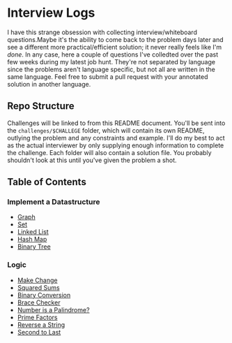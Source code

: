 # Interview Logs

I have this strange obsession with collecting interview/whiteboard questions.Maybe it's the ability to come back to the problem days later and see a different more practical/efficient solution; it never really feels like I'm _done_. In any case, here a couple of questions I've colledted over the past few weeks during my latest job hunt. They're not separated by language since the problems aren't language specific, but not all are written in the same language. Feel free to submit a pull request with your annotated solution in another language.

## Repo Structure

Challenges will be linked to from this README document. You'll be sent into the `challenges/$CHALLEGE` folder, which will contain its own README, outlying the problem and any constraints and example. I'll do my best to act as the actual interviewer by only supplying enough information to complete the challenge. Each folder will also contain a solution file. You probably shouldn't look at this until you've given the problem a shot.

## Table of Contents

### Implement a Datastructure
- [Graph]()
- [Set]()
- [Linked List]()
- [Hash Map]()
- [Binary Tree]()

### Logic
- [Make Change]()
- [Squared Sums]()
- [Binary Conversion]()
- [Brace Checker]()
- [Number is a Palindrome?]()
- [Prime Factors]()
- [Reverse a String]()
- [Second to Last]()
